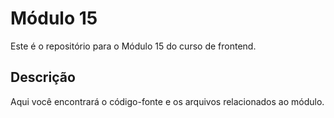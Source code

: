 # Módulo 15

Este é o repositório para o Módulo 15 do curso de frontend.

## Descrição

Aqui você encontrará o código-fonte e os arquivos relacionados ao módulo.
